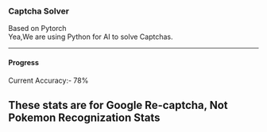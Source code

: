 ### Captcha Solver

Based on Pytorch 
</br>
Yea,We are using Python for AI to solve Captchas.

--------
#### Progress

Current Accuracy:- 78% 

## These stats are for Google Re-captcha, Not Pokemon Recognization Stats
